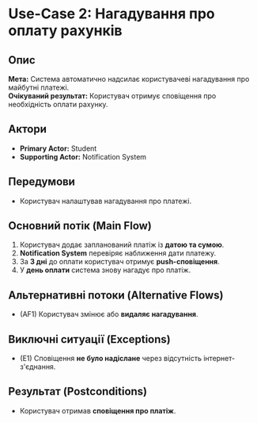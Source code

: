 # Use-Case 2: Нагадування про оплату рахунків

## Опис
**Мета:** Система автоматично надсилає користувачеві нагадування про майбутні платежі.  
**Очікуваний результат:** Користувач отримує сповіщення про необхідність оплати рахунку.

## Актори
- **Primary Actor:** Student
- **Supporting Actor:** Notification System

## Передумови
- Користувач налаштував нагадування про платежі.

## Основний потік (Main Flow)
1. Користувач додає запланований платіж із **датою та сумою**.
2. **Notification System** перевіряє наближення дати платежу.
3. За **3 дні** до оплати користувач отримує **push-сповіщення**.
4. У **день оплати** система знову нагадує про платіж.

## Альтернативні потоки (Alternative Flows)
- (AF1) Користувач змінює або **видаляє нагадування**.

## Виключні ситуації (Exceptions)
- (E1) Сповіщення **не було надіслане** через відсутність інтернет-з'єднання.

## Результат (Postconditions)
- Користувач отримав **сповіщення про платіж**.  
